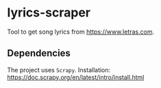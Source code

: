 # lyrics-scraper
Tool to get song lyrics from https://www.letras.com.

## Dependencies
The project uses `Scrapy`. Installation: https://doc.scrapy.org/en/latest/intro/install.html

